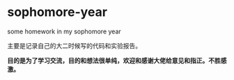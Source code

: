 # sophomore-year
some homework in my sophomore year 

主要是记录自己的大二时候写的代码和实验报告。

**目的是为了学习交流，目的和想法很单纯，欢迎和感谢大佬给意见和指正。不胜感激。**

